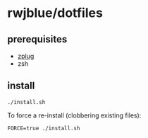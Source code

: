 # rwjblue/dotfiles

## prerequisites

* [zplug](https://github.com/zplug/zplug)
* zsh

## install

```
./install.sh
```

To force a re-install (clobbering existing files):

```
FORCE=true ./install.sh
```
